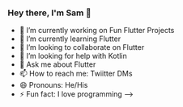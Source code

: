 ### Hey there, I'm Sam  👋


- 🔭 I’m currently working on Fun Flutter Projects
- 🌱 I’m currently learning Flutter
- 👯 I’m looking to collaborate on Flutter
- 🤔 I’m looking for help with Kotlin 
- 💬 Ask me about Flutter
- 📫 How to reach me: Twiitter DMs
- 😄 Pronouns: He/His
- ⚡ Fun fact: I love programming
-->
